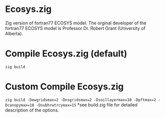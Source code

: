 # Ecosys.zig
Zig version of fortran77 ECOSYS model. The orginal developer of the fortran77 ECOSYS model is Professor Dr. Robert Grant (University of Alberta).

# Compile Ecosys.zig (default)
`zig build`

# Custom Compile Ecosys.zig
`zig build -Dewgridsmax=2 -Dnsgridsmax=2 -Dsoillayermax=10 -Dpftmax=2 -Dcanopymax=10 -Dsubhrwtrcymax=15`
*see build.zig file for detailed description of the options.
